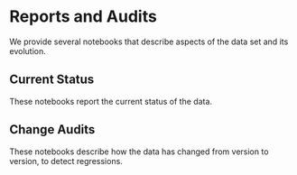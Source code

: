 # Reports and Audits

We provide several notebooks that describe aspects of the data set and its evolution.

## Current Status

These notebooks report the current status of the data.

## Change Audits

These notebooks describe how the data has changed from version to version, to detect regressions.
